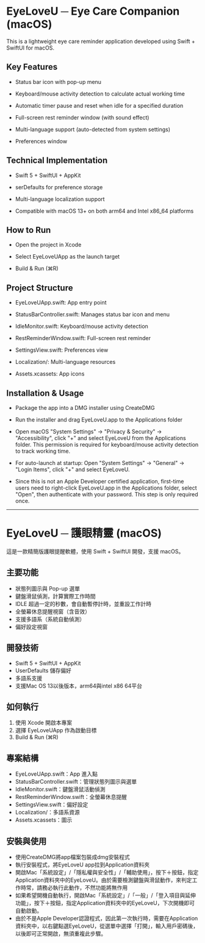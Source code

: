# EyeLoveU ─ Eye Care Companion (macOS)

This is a lightweight eye care reminder application developed using Swift + SwiftUI for macOS.

## Key Features

- Status bar icon with pop-up menu

- Keyboard/mouse activity detection to calculate actual working time

- Automatic timer pause and reset when idle for a specified duration

- Full-screen rest reminder window (with sound effect)

- Multi-language support (auto-detected from system settings)

- Preferences window


## Technical Implementation

- Swift 5 + SwiftUI + AppKit

- serDefaults for preference storage

- Multi-language localization support

- Compatible with macOS 13+ on both arm64 and Intel x86_64 platforms


## How to Run

- Open the project in Xcode

- Select EyeLoveUApp as the launch target

- Build & Run (⌘R)


## Project Structure

- EyeLoveUApp.swift: App entry point

- StatusBarController.swift: Manages status bar icon and menu

- IdleMonitor.swift: Keyboard/mouse activity detection

- RestReminderWindow.swift: Full-screen rest reminder

- SettingsView.swift: Preferences view

- Localization/: Multi-language resources

- Assets.xcassets: App icons


## Installation & Usage

- Package the app into a DMG installer using CreateDMG

- Run the installer and drag EyeLoveU.app to the Applications folder

- Open macOS "System Settings" → "Privacy & Security" → "Accessibility", click "+" and select EyeLoveU from the Applications folder. This permission is required for keyboard/mouse activity detection to track working time.

- For auto-launch at startup: Open "System Settings" → "General" → "Login Items", click "+" and select EyeLoveU.

- Since this is not an Apple Developer certified application, first-time users need to right-click EyeLoveU.app in the Applications folder, select "Open", then authenticate with your password. This step is only required once.



*******************



# EyeLoveU ─ 護眼精靈 (macOS)

這是一款精簡版護眼提醒軟體，使用 Swift + SwiftUI 開發，支援 macOS。

## 主要功能
- 狀態列圖示與 Pop-up 選單
- 鍵盤滑鼠偵測，計算實際工作時間
- IDLE 超過一定的秒數，會自動暫停計時，並重設工作計時
- 全螢幕休息提醒視窗（含音效）
- 支援多語系（系統自動偵測）
- 偏好設定視窗

## 開發技術
- Swift 5 + SwiftUI + AppKit
- UserDefaults 儲存偏好
- 多語系支援
- 支援Mac OS 13以後版本，arm64與intel x86 64平台

## 如何執行
1. 使用 Xcode 開啟本專案
2. 選擇 EyeLoveUApp 作為啟動目標
3. Build & Run (⌘R)

## 專案結構
- EyeLoveUApp.swift：App 進入點
- StatusBarController.swift：管理狀態列圖示與選單
- IdleMonitor.swift：鍵盤滑鼠活動偵測
- RestReminderWindow.swift：全螢幕休息提醒
- SettingsView.swift：偏好設定
- Localization/：多語系資源
- Assets.xcassets：圖示

## 安裝與使用
- 使用CreateDMG將app檔案包裝成dmg安裝程式
- 執行安裝程式，將EyeLoveU app拉到Application資料夾
- 開啟Mac「系統設定」/「隱私權與安全性」/「輔助使用」，按下＋按鈕，指定Application資料夾中的EyeLoveU。由於需要檢測鍵盤與滑鼠動作，來判定工作時常，請務必執行此動作，不然功能將無作用
- 如果希望開機自動執行，開啟Mac「系統設定」/「一般」/「登入項目與延伸功能」，按下＋按鈕，指定Application資料夾中的EyeLoveU，下次開機即可自動啟動。
- 由於不是Apple Developer認證程式，因此第一次執行時，需要在Application資料夾中，以右鍵點選EyeLoveU，從選單中選擇「打開」，輸入用戶密碼後，以後即可正常開啟，無須重複此步驟。